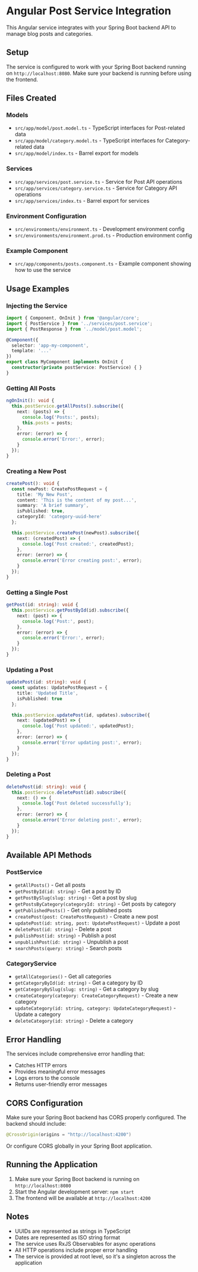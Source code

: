 # Angular Post Service Integration

This Angular service integrates with your Spring Boot backend API to manage blog posts and categories.

## Setup

The service is configured to work with your Spring Boot backend running on `http://localhost:8080`. Make sure your backend is running before using the frontend.

## Files Created

### Models
- `src/app/model/post.model.ts` - TypeScript interfaces for Post-related data
- `src/app/model/category.model.ts` - TypeScript interfaces for Category-related data
- `src/app/model/index.ts` - Barrel export for models

### Services
- `src/app/services/post.service.ts` - Service for Post API operations
- `src/app/services/category.service.ts` - Service for Category API operations
- `src/app/services/index.ts` - Barrel export for services

### Environment Configuration
- `src/environments/environment.ts` - Development environment config
- `src/environments/environment.prod.ts` - Production environment config

### Example Component
- `src/app/components/posts.component.ts` - Example component showing how to use the service

## Usage Examples

### Injecting the Service

```typescript
import { Component, OnInit } from '@angular/core';
import { PostService } from '../services/post.service';
import { PostResponse } from '../model/post.model';

@Component({
  selector: 'app-my-component',
  template: '...'
})
export class MyComponent implements OnInit {
  constructor(private postService: PostService) { }
}
```

### Getting All Posts

```typescript
ngOnInit(): void {
  this.postService.getAllPosts().subscribe({
    next: (posts) => {
      console.log('Posts:', posts);
      this.posts = posts;
    },
    error: (error) => {
      console.error('Error:', error);
    }
  });
}
```

### Creating a New Post

```typescript
createPost(): void {
  const newPost: CreatePostRequest = {
    title: 'My New Post',
    content: 'This is the content of my post...',
    summary: 'A brief summary',
    isPublished: true,
    categoryId: 'category-uuid-here'
  };

  this.postService.createPost(newPost).subscribe({
    next: (createdPost) => {
      console.log('Post created:', createdPost);
    },
    error: (error) => {
      console.error('Error creating post:', error);
    }
  });
}
```

### Getting a Single Post

```typescript
getPost(id: string): void {
  this.postService.getPostById(id).subscribe({
    next: (post) => {
      console.log('Post:', post);
    },
    error: (error) => {
      console.error('Error:', error);
    }
  });
}
```

### Updating a Post

```typescript
updatePost(id: string): void {
  const updates: UpdatePostRequest = {
    title: 'Updated Title',
    isPublished: true
  };

  this.postService.updatePost(id, updates).subscribe({
    next: (updatedPost) => {
      console.log('Post updated:', updatedPost);
    },
    error: (error) => {
      console.error('Error updating post:', error);
    }
  });
}
```

### Deleting a Post

```typescript
deletePost(id: string): void {
  this.postService.deletePost(id).subscribe({
    next: () => {
      console.log('Post deleted successfully');
    },
    error: (error) => {
      console.error('Error deleting post:', error);
    }
  });
}
```

## Available API Methods

### PostService

- `getAllPosts()` - Get all posts
- `getPostById(id: string)` - Get a post by ID
- `getPostBySlug(slug: string)` - Get a post by slug
- `getPostsByCategory(categoryId: string)` - Get posts by category
- `getPublishedPosts()` - Get only published posts
- `createPost(post: CreatePostRequest)` - Create a new post
- `updatePost(id: string, post: UpdatePostRequest)` - Update a post
- `deletePost(id: string)` - Delete a post
- `publishPost(id: string)` - Publish a post
- `unpublishPost(id: string)` - Unpublish a post
- `searchPosts(query: string)` - Search posts

### CategoryService

- `getAllCategories()` - Get all categories
- `getCategoryById(id: string)` - Get a category by ID
- `getCategoryBySlug(slug: string)` - Get a category by slug
- `createCategory(category: CreateCategoryRequest)` - Create a new category
- `updateCategory(id: string, category: UpdateCategoryRequest)` - Update a category
- `deleteCategory(id: string)` - Delete a category

## Error Handling

The services include comprehensive error handling that:
- Catches HTTP errors
- Provides meaningful error messages
- Logs errors to the console
- Returns user-friendly error messages

## CORS Configuration

Make sure your Spring Boot backend has CORS properly configured. The backend should include:

```java
@CrossOrigin(origins = "http://localhost:4200")
```

Or configure CORS globally in your Spring Boot application.

## Running the Application

1. Make sure your Spring Boot backend is running on `http://localhost:8080`
2. Start the Angular development server: `npm start`
3. The frontend will be available at `http://localhost:4200`

## Notes

- UUIDs are represented as strings in TypeScript
- Dates are represented as ISO string format
- The service uses RxJS Observables for async operations
- All HTTP operations include proper error handling
- The service is provided at root level, so it's a singleton across the application
